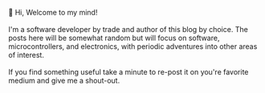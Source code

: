 👋 Hi, Welcome to my mind! <br/> <br/>
I'm a software developer by trade and author of this blog by choice. 
The posts here will be somewhat random but will focus on software, microcontrollers, and electronics, with periodic adventures into other areas of interest. 
<br/> <br/>
If you find something useful take a minute to re-post it on you're favorite medium and give me a shout-out.
